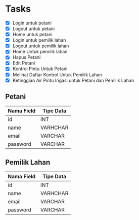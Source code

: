 # Tasks

- [x] Login untuk petani
- [x] Logout untuk petani
- [x] Home untuk petani
- [x] Login untuk pemilik lahan
- [x] Logout untuk pemilik lahan
- [x] Home Untuk pemilik lahan
- [x] Hapus Petani
- [x] Edit Petani
- [x] Kontrol Pintu Untuk Petani
- [x] Melihat Daftar Kontrol Untuk Pemilik Lahan
- [x] Ketinggian Air Pintu Irigasi untuk Petani dan Pemilik Lahan

## Petani

| Nama Field | Tipe Data |
| ---------- | --------- |
| id         | INT       |
| name       | VARHCHAR  |
| email      | VARCHAR   |
| password   | VARCHAR   |

## Pemilik Lahan

| Nama Field | Tipe Data |
| ---------- | --------- |
| id         | INT       |
| name       | VARHCHAR  |
| email      | VARCHAR   |
| password   | VARCHAR   |
